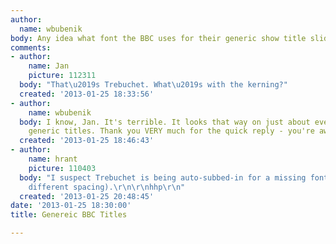 ```yaml
---
author:
  name: wbubenik
body: Any idea what font the BBC uses for their generic show title slides?
comments:
- author:
    name: Jan
    picture: 112311
  body: "That\u2019s Trebuchet. What\u2019s with the kerning?"
  created: '2013-01-25 18:33:56'
- author:
    name: wbubenik
  body: I know, Jan. It's terrible. It looks that way on just about everyone of their
    generic titles. Thank you VERY much for the quick reply - you're awesome.
  created: '2013-01-25 18:46:43'
- author:
    name: hrant
    picture: 110403
  body: "I suspect Trebuchet is being auto-subbed-in for a missing font (with way
    different spacing).\r\n\r\nhhp\r\n"
  created: '2013-01-25 20:48:45'
date: '2013-01-25 18:30:00'
title: Genereic BBC Titles

---
```


